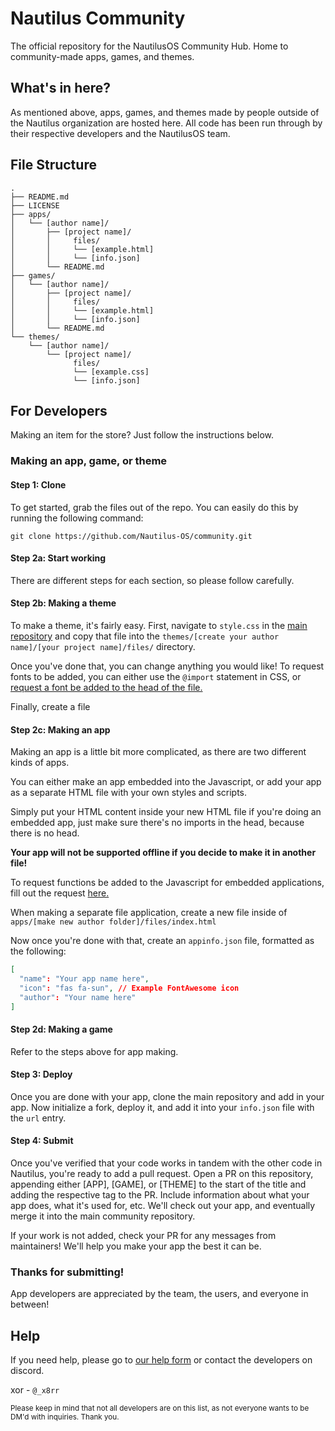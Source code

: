 # Nautilus Community
The official repository for the NautilusOS Community Hub. Home to community-made apps, games, and themes.

## What's in here?
As mentioned above, apps, games, and themes made by people outside of the Nautilus organization are hosted here. All code has been run through by their respective developers and the NautilusOS team.

## File Structure
```text
.
├── README.md
├── LICENSE
├── apps/
│   └── [author name]/
│       ├── [project name]/
│       │     files/
│       │     └── [example.html]
│       │     └── [info.json]
│       └── README.md
├── games/
│   └── [author name]/
│       ├── [project name]/
│       │     files/
│       │     └── [example.html]
│       │     └── [info.json]
│       └── README.md
└── themes/
    └── [author name]/
        └── [project name]/
              files/
              └── [example.css]
              └── [info.json]
```

## For Developers
Making an item for the store? Just follow the instructions below.

### Making an app, game, or theme
#### Step 1: Clone
To get started, grab the files out of the repo. You can easily do this by running the following command:
```
git clone https://github.com/Nautilus-OS/community.git
```

#### Step 2a: Start working
There are different steps for each section, so please follow carefully.

#### Step 2b: Making a theme
To make a theme, it's fairly easy. First, navigate to `style.css` in the [main repository](https://github.com/Nautilus-OS/NautilusOS) and copy that file into the `themes/[create your author name]/[your project name]/files/` directory.

Once you've done that, you can change anything you would like! To request fonts to be added, you can either use the `@import` statement in CSS, or [request a font be added to the head of the file.](https://nautilus-os.netlify.app/request/)

Finally, create a file

#### Step 2c: Making an app
Making an app is a little bit more complicated, as there are two different kinds of apps.

You can either make an app embedded into the Javascript, or add your app as a separate HTML file with your own styles and scripts.

Simply put your HTML content inside your new HTML file if you're doing an embedded app, just make sure there's no imports in the head, because there is no head.

**Your app will not be supported offline if you decide to make it in another file!**

To request functions be added to the Javascript for embedded applications, fill out the request [here.](https://nautilus-os.netlify.app/request/)

When making a separate file application, create a new file inside of `apps/[make new author folder]/files/index.html`

Now once you're done with that, create an `appinfo.json` file, formatted as the following:

```json
[
  "name": "Your app name here",
  "icon": "fas fa-sun", // Example FontAwesome icon
  "author": "Your name here"
]
```

#### Step 2d: Making a game
Refer to the steps above for app making.

#### Step 3: Deploy
Once you are done with your app, clone the main repository and add in your app. Now initialize a fork, deploy it, and add it into your `info.json` file with the `url` entry.

#### Step 4: Submit
Once you've verified that your code works in tandem with the other code in Nautilus, you're ready to add a pull request. Open a PR on this repository, appending either [APP], [GAME], or [THEME] to the start of the title and adding the respective tag to the PR. Include information about what your app does, what it's used for, etc. We'll check out your app, and eventually merge it into the main community repository.

If your work is not added, check your PR for any messages from maintainers! We'll help you make your app the best it can be.

### Thanks for submitting!
App developers are appreciated by the team, the users, and everyone in between!

## Help
If you need help, please go to [our help form](https://nautilus-os.netlify.app/help/) or contact the developers on discord.

xor - `@_x8rr`

<sup>Please keep in mind that not all developers are on this list, as not everyone wants to be DM'd with inquiries. Thank you.</sup>
